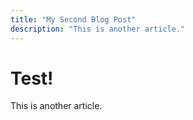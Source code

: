 ```yaml
---
title: "My Second Blog Post"
description: "This is another article."
---
```


# Test!

This is another article.
